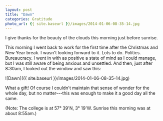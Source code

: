 ```yaml
---
layout: post
title: "Dawn"
categories: Gratitude
photo_url: {{ site.baseurl }}/images/2014-01-06-08-35-14.jpg
---
```


I give thanks for the beauty of the clouds this morning just before sunrise.

This morning I went back to work for the first time after the Christmas and New Year break. I wasn't looking forward to it. Lots to do. Politics. Bureaucracy. I went in with as positive a state of mind as I could manage, but I was still aware of being anxious and unsettled. And then, just after 8:30am, I looked out the window and saw this:

![Dawn]({{ site.baseurl }}/images/2014-01-06-08-35-14.jpg)

What a gift! Of course I couldn't maintain that sense of wonder for the whole day, but no matter---this was enough to make it a good day all the same.

(Note: The college is at 57° 39'N, 3° 19'W. Sunrise this morning was at about 8:55am.)


